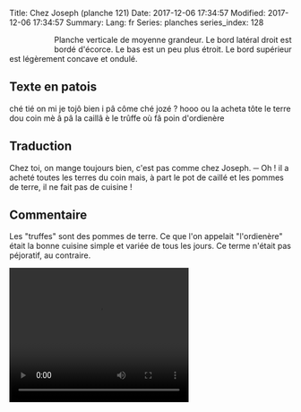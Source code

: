 Title: Chez Joseph (planche 121)
Date: 2017-12-06 17:34:57
Modified: 2017-12-06 17:34:57
Summary: 
Lang: fr
Series: planches
series_index: 128


<figure class="image-block" style="float: left;">
  <img alt="" src="{static}/images/planche_121.png">
  <figcaption style="max-width: 222px"></figcaption>
</figure>
<p style="text-align:justify;">Planche verticale de moyenne grandeur. Le bord latéral droit est bordé d'écorce. Le bas est un peu plus étroit. Le bord supérieur est légèrement concave et ondulé.</p>

## Texte en patois
ché  tié  on  mi je  tojô  bien  i  pâ  côme  ché  jozé  ?  hooo ou la acheta  tôte  le terre dou coin mè â pâ la  caillâ è le trûffe où fâ poin d'ordienère


## Traduction
Chez toi, on mange toujours bien, c'est pas comme chez Joseph.
─  Oh ! il a acheté toutes les terres du coin mais, à part le pot de caillé et les pommes de terre, il ne fait pas de cuisine !

## Commentaire
Les "truffes" sont des pommes de terre. Ce que l'on appelait "l'ordienère" était la bonne cuisine simple et variée de tous les jours. Ce terme n'était pas péjoratif, au contraire.



<video width="320" height="240" controls>
  <source src="https://d1njpgd0ygatdn.cloudfront.net/video_121.mp4" type="video/mp4">
</video>
